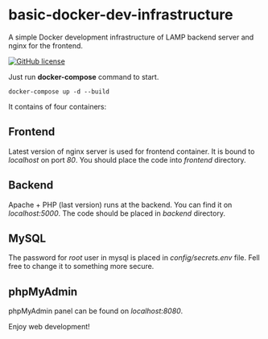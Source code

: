 # basic-docker-dev-infrastructure
A simple Docker development infrastructure of LAMP backend server and nginx for the frontend.

[![GitHub license](https://img.shields.io/badge/license-MIT-yellow.svg)](https://raw.githubusercontent.com/micobg/basic-docker-dev-infrastructure/master/LICENSE)

Just run **docker-compose** command to start.
```
docker-compose up -d --build
```

It contains of four containers:

## Frontend
Latest version of nginx server is used for frontend container. It is bound to *localhost* on port *80*. You should place the code into *frontend* directory.

## Backend
Apache + PHP (last version) runs at the backend. You can find it on *localhost:5000*. The code should be placed in *backend* directory.

## MySQL
The password for *root* user in mysql is placed in *config/secrets.env* file. Fell free to change it to something more secure.

## phpMyAdmin
phpMyAdmin panel can be found on *localhost:8080*.

Enjoy web development!
